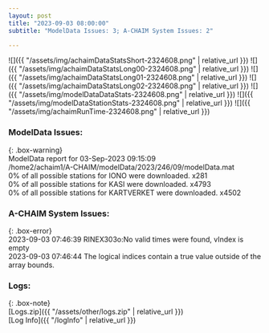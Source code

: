 ```yaml
---
layout: post
title: "2023-09-03 08:00:00"
subtitle: "ModelData Issues: 3; A-CHAIM System Issues: 2"

---
```


![]({{ "/assets/img/achaimDataStatsShort-2324608.png" | relative_url }})
![]({{ "/assets/img/achaimDataStatsLong00-2324608.png" | relative_url }})
![]({{ "/assets/img/achaimDataStatsLong01-2324608.png" | relative_url }})
![]({{ "/assets/img/achaimDataStatsLong02-2324608.png" | relative_url }})
![]({{ "/assets/img/modelDataDataStats-2324608.png" | relative_url }})
![]({{ "/assets/img/modelDataStationStats-2324608.png" | relative_url }})
![]({{ "/assets/img/achaimRunTime-2324608.png" | relative_url }})


### ModelData Issues:  
  
{: .box-warning}  
 ModelData report for 03-Sep-2023 09:15:09   
 /home2/achaim1/A-CHAIM/modelData/2023/246/09/modelData.mat   
 0% of all possible stations for IONO were downloaded. x281   
 0% of all possible stations for KASI were downloaded. x4793   
 0% of all possible stations for KARTVERKET were downloaded. x4502   
  
### A-CHAIM System Issues:  
  
{: .box-error}  
2023-09-03 07:46:39 RINEX303o:No valid times were found, vIndex is empty  
2023-09-03 07:46:44 The logical indices contain a true value outside of the array bounds.  

### Logs:  
  
{: .box-note}  
[Logs.zip]({{ "/assets/other/logs.zip" | relative_url }})  
[Log Info]({{ "/logInfo" | relative_url }})  
